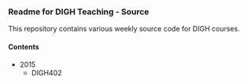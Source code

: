 ### Readme for DIGH Teaching - Source

This repository contains various weekly source code for DIGH courses.

#### Contents
* 2015
  * DIGH402
